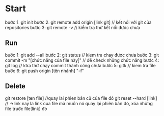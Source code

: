 # Start
bước 1: git init
bước 2: git remote add origin [link git] // kết nối với git của repositories
bước 3: git remote -v // kiểm tra thử kết nối được chưa

## Run
bước 1: git add --all
bước 2: git status // kiem tra chay đươc chưa
bước 3: git commit -m "[chức năng của file này]" // để check những chức năng
bước 4: git log // ktra thử chạy commit thành công chưa
bước 5: gitk // kiem tra file
bước 6: git push origin [tên nhánh] "-f"

## Delete
git restore [ten file] //quay lai phien bản cũ của file đó
git reset --hard [link] // ->link nay la link cua file mà muốn nó quay lại phiên bản đó, xóa những file trước file[link] đó
